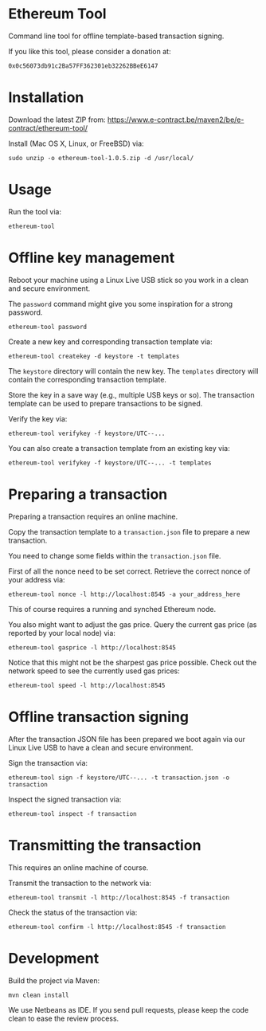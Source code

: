 Ethereum Tool
=============

Command line tool for offline template-based transaction signing.

If you like this tool, please consider a donation at:
```
0x0c56073db91c2Ba57FF362301eb32262BBeE6147
```


# Installation

Download the latest ZIP from:
https://www.e-contract.be/maven2/be/e-contract/ethereum-tool/

Install (Mac OS X, Linux, or FreeBSD) via:
```
sudo unzip -o ethereum-tool-1.0.5.zip -d /usr/local/
```


# Usage

Run the tool via:
```
ethereum-tool
```


# Offline key management

Reboot your machine using a Linux Live USB stick so you work in a clean and secure environment.

The `password` command might give you some inspiration for a strong password.
```
ethereum-tool password
```

Create a new key and corresponding transaction template via:
```
ethereum-tool createkey -d keystore -t templates
```

The `keystore` directory will contain the new key.
The `templates` directory will contain the corresponding transaction template.

Store the key in a save way (e.g., multiple USB keys or so).
The transaction template can be used to prepare transactions to be signed.

Verify the key via:
```
ethereum-tool verifykey -f keystore/UTC--...
```

You can also create a transaction template from an existing key via:
```
ethereum-tool verifykey -f keystore/UTC--... -t templates
```


# Preparing a transaction

Preparing a transaction requires an online machine.

Copy the transaction template to a `transaction.json` file to prepare a new transaction.

You need to change some fields within the `transaction.json` file.

First of all the nonce need to be set correct.
Retrieve the correct nonce of your address via:
```
ethereum-tool nonce -l http://localhost:8545 -a your_address_here
```
This of course requires a running and synched Ethereum node.

You also might want to adjust the gas price.
Query the current gas price (as reported by your local node) via:
```
ethereum-tool gasprice -l http://localhost:8545
```

Notice that this might not be the sharpest gas price possible.
Check out the network speed to see the currently used gas prices:
```
ethereum-tool speed -l http://localhost:8545
```


# Offline transaction signing

After the transaction JSON file has been prepared we boot again via our Linux Live USB to have a clean and secure environment.

Sign the transaction via:
```
ethereum-tool sign -f keystore/UTC--... -t transaction.json -o transaction
```

Inspect the signed transaction via:
```
ethereum-tool inspect -f transaction
```

# Transmitting the transaction

This requires an online machine of course.

Transmit the transaction to the network via:
```
ethereum-tool transmit -l http://localhost:8545 -f transaction
```

Check the status of the transaction via:
```
ethereum-tool confirm -l http://localhost:8545 -f transaction
```


# Development

Build the project via Maven:
```
mvn clean install
```

We use Netbeans as IDE.
If you send pull requests, please keep the code clean to ease the review process.
